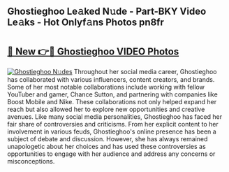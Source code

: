 ## Ghostieghoo Le𝚊ked N𝚞de - Part-BKY Video Le𝚊ks - Hot Onlyf𝚊ns Photos pn8fr

# <h2><a href="http://ac41420.deff.icu/?id=Ghostieghoo">🔗 New 👉🔴 Ghostieghoo VIDEO Photos</a></h2>

[![Ghostieghoo N𝚞des](https://i.imgur.com/rIISA9y.gif)](http://ac41420.deff.icu/?id=Ghostieghoo)
Throughout her social media career, Ghostieghoo has collaborated with various influencers, content creators, and brands. Some of her most notable collaborations include working with fellow YouTuber and gamer, Chance Sutton, and partnering with companies like Boost Mobile and Nike. These collaborations not only helped expand her reach but also allowed her to explore new opportunities and creative avenues. Like many social media personalities, Ghostieghoo has faced her fair share of controversies and criticisms. From her explicit content to her involvement in various feuds, Ghostieghoo's online presence has been a subject of debate and discussion. However, she has always remained unapologetic about her choices and has used these controversies as opportunities to engage with her audience and address any concerns or misconceptions.
